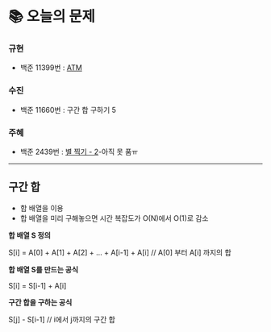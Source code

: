 # 📚 오늘의 문제
### 규현
- 백준 11399번 : 	[ATM](https://www.acmicpc.net/problem/11399)
### 수진
- 백준 11660번 : 구간 합 구하기 5
### 주혜
- 백준 2439번 : 	[별 찍기 - 2](https://www.acmicpc.net/problem/2439)-아직 못 품ㅠ


<hr>

## 구간 합

- 합 배열을 이용
- 합 배열을 미리 구해놓으면 시간 복잡도가 O(N)에서 O(1)로 감소

 **합 배열 S 정의**

S[i] = A[0] + A[1] + A[2] + … + A[i-1] + A[i]     // A[0] 부터 A[i] 까지의 합

 **합 배열 S를 만드는 공식**

S[i] = S[i-1] + A[i]

 **구간 합을 구하는 공식**

S[j] - S[i-1]    // i에서 j까지의 구간 합
